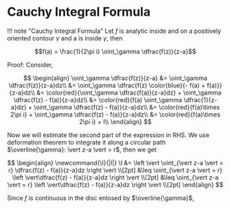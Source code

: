 # Cauchy Integral Formula

!!! note "Cauchy Integral Formula"
    Let $f$ is analytic inside and on a positively oriented contour $\gamma$ and a is inside $\gamma$, then

$$f(a) = \frac{1}{2\pi i} \oint_\gamma \dfrac{f(z)}{z-a}$$

Proof: Consider,

$$
\begin{align}
    \oint_\gamma \dfrac{f(z)}{z-a} &= \oint_\gamma \dfrac{f(z)}{z-a}dz\\
    &= \oint_\gamma \dfrac{f(z) \color{blue}{- f(a) + f(a)}}{z-a}dz\\
    &= \color{red}{\oint_\gamma \dfrac{f(a)}{z-a}dz} + \oint_\gamma \dfrac{f(z) - f(a)}{z-a}dz\\
    &= \color{red}{f(a) \oint_\gamma \dfrac{1}{z-a}dz} + \oint_\gamma \dfrac{f(z) - f(a)}{z-a}dz\\
    &= \color{red}{f(a)\times 2\pi i} + \oint_\gamma \dfrac{f(z) - f(a)}{z-a}dz\\
    &= \color{red}{f(a)\times 2\pi i} + I\\
\end{align}
$$

Now we will estimate the second part of the expression in RHS. We use deformation theorem to integrate it along a circular path $\overline{\gamma}: \vert z-a \vert = r$, then we get

$$
\begin{align}
    \newcommand{\I}{|I|} \I &= \left \vert \oint_{\vert z-a \vert = r} \dfrac{f(z) - f(a)}{z-a}dz \right \vert \\[2pt]
     &\leq  \oint_{\vert z-a \vert = r} \left \vert\dfrac{f(z) - f(a)}{z-a}dz \right \vert \\[2pt]
   &\leq  \oint_{\vert z-a \vert = r} \left \vert\dfrac{f(z) - f(a)}{z-a}dz \right \vert \\[2pt]
\end{align}
$$

Since $f$ is continuous in the disc enlosed by $\overline{\gamma}$, 
